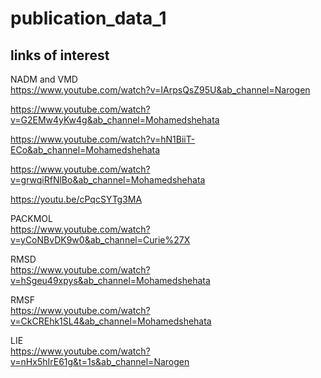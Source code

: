 # publication_data_1

## links of interest

NADM and VMD  
https://www.youtube.com/watch?v=IArpsQsZ95U&ab_channel=Narogen

https://www.youtube.com/watch?v=G2EMw4yKw4g&ab_channel=Mohamedshehata

https://www.youtube.com/watch?v=hN1BiiT-ECo&ab_channel=Mohamedshehata

https://www.youtube.com/watch?v=grwqiRfNlBo&ab_channel=Mohamedshehata

https://youtu.be/cPqcSYTg3MA

PACKMOL  
https://www.youtube.com/watch?v=yCoNBvDK9w0&ab_channel=Curie%27X

RMSD  
https://www.youtube.com/watch?v=hSgeu49xpys&ab_channel=Mohamedshehata

RMSF  
https://www.youtube.com/watch?v=CkCREhk1SL4&ab_channel=Mohamedshehata

LIE  
https://www.youtube.com/watch?v=nHx5hIrE61g&t=1s&ab_channel=Narogen
